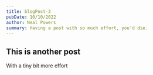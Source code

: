 ```yaml
---
title: blogPost-3
pubDate: 10/10/2022
author: Neal Powers
summary: Having a post with so much effort, you'd die.
---
```


## This is another post

With a tiny bit more effort
